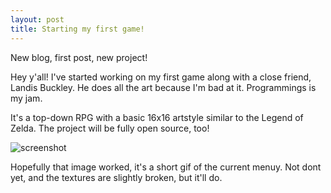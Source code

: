 ```yaml
---
layout: post
title: Starting my first game!
---
```


New blog, first post, new project!

Hey y'all! I've started working on my first game along with a close friend, Landis Buckley. He does all the art because I'm bad at it. Programmings is my jam.

It's a top-down RPG with a basic 16x16 artstyle similar to the Legend of Zelda. The project will be fully open source, too!

![screenshot](https://i.imgur.com/64b8yAG.gifv)

Hopefully that image worked, it's a short gif of the current menuy. Not dont yet, and the textures are slightly broken, but it'll do.
